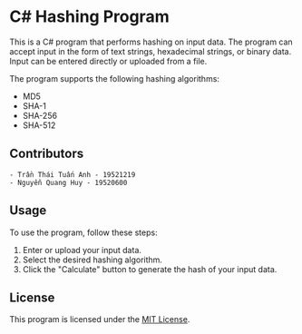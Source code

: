 # C# Hashing Program

This is a C# program that performs hashing on input data. The program can accept input in the form of text strings, hexadecimal strings, or binary data. Input can be entered directly or uploaded from a file.

The program supports the following hashing algorithms:
- MD5
- SHA-1
- SHA-256
- SHA-512

## Contributors
    - Trần Thái Tuấn Anh - 19521219
    - Nguyễn Quang Huy - 19520600

## Usage
To use the program, follow these steps:
1. Enter or upload your input data.
2. Select the desired hashing algorithm.
3. Click the "Calculate" button to generate the hash of your input data.

## License
This program is licensed under the [MIT License](LICENSE).

